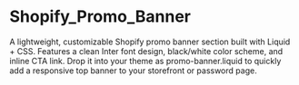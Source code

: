 # Shopify_Promo_Banner
A lightweight, customizable Shopify promo banner section built with Liquid + CSS. Features a clean Inter font design, black/white color scheme, and inline CTA link. Drop it into your theme as promo-banner.liquid to quickly add a responsive top banner to your storefront or password page.

